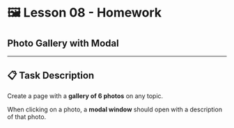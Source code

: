 # 🖼️ Lesson 08 - Homework

## Photo Gallery with Modal

---

## 📋 Task Description

Create a page with a **gallery of 6 photos** on any topic. 

When clicking on a photo, a **modal window** should open with a description of that photo.
